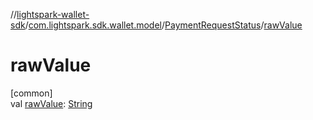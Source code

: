 //[lightspark-wallet-sdk](../../../index.md)/[com.lightspark.sdk.wallet.model](../index.md)/[PaymentRequestStatus](index.md)/[rawValue](raw-value.md)

# rawValue

[common]\
val [rawValue](raw-value.md): [String](https://kotlinlang.org/api/latest/jvm/stdlib/kotlin/-string/index.html)
